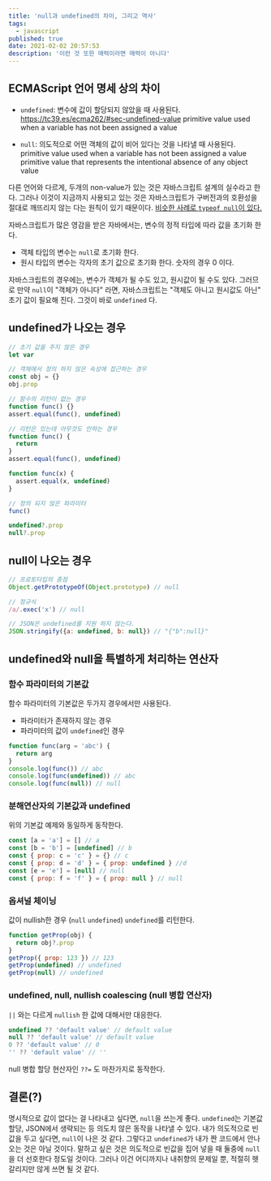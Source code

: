 ```yaml
---
title: 'null과 undefined의 차이, 그리고 역사'
tags:
  - javascript
published: true
date: 2021-02-02 20:57:53
description: '이런 것 또한 매력이라면 매력이 아니다'
---
```


## ECMAScript 언어 명세 상의 차이

- `undefined`: 변수에 값이 할당되지 않았을 때 사용된다. https://tc39.es/ecma262/#sec-undefined-value primitive value used when a variable has not been assigned a value

- `null`: 의도적으로 어떤 객체의 값이 비어 있다는 것을 나타낼 때 사용된다. primitive value used when a variable has not been assigned a value primitive value that represents the intentional absence of any object value

다른 언어와 다르게, 두개의 non-value가 있는 것은 자바스크립트 설계의 실수라고 한다. 그러나 이것이 지금까지 사용되고 있는 것은 자바스크립트가 구버전과의 호환성을 절대로 깨뜨리지 않는 다는 원칙이 있기 때문이다. [비슷한 사례로 `typeof null`이 있다.](https://2ality.com/2013/10/typeof-null.html)

자바스크립트가 많은 영감을 받은 자바에서는, 변수의 정적 타입에 따라 값을 초기화 한다.

- 객체 타입의 변수는 `null`로 초기화 한다.
- 원시 타입의 변수는 각자의 초기 값으로 초기화 한다. 숫자의 경우 0 이다.

자바스크립트의 경우에는, 변수가 객체가 될 수도 있고, 원시값이 될 수도 있다. 그러므로 만약 `null`이 "객체가 아니다" 라면, 자바스크립트는 "객체도 아니고 원시값도 아닌" 초기 값이 필요해 진다. 그것이 바로 `undefined` 다.

## undefined가 나오는 경우

```javascript
// 초기 값을 주지 않은 경우
let var

// 객체에서 정의 하지 않은 속성에 접근하는 경우
const obj = {}
obj.prop

// 함수의 리턴이 없는 경우
function func() {}
assert.equal(func(), undefined)

// 리턴은 있는데 아무것도 안하는 경우
function func() {
  return
}
assert.equal(func(), undefined)

function func(x) {
  assert.equal(x, undefined)
}

// 정의 되지 않은 파라미터
func()

undefined?.prop
null?.prop
```

## null이 나오는 경우

```javascript
// 프로토타입의 종점
Object.getPrototypeOf(Object.prototype) // null

// 정규식
/a/.exec('x') // null

// JSON은 undefined를 지원 하지 않는다.
JSON.stringify({a: undefined, b: null}) // "{"b":null}"
```

## undefined와 null을 특별하게 처리하는 연산자

### 함수 파라미터의 기본값

함수 파라미터의 기본값은 두가지 경우에서만 사용된다.

- 파라미터가 존재하지 않는 경우
- 파라미터의 값이 `undefined`인 경우

```javascript
function func(arg = 'abc') {
  return arg
}
console.log(func()) // abc
console.log(func(undefined)) // abc
console.log(func(null)) // null
```

### 분해연산자의 기본값과 undefined

위의 기본값 예제와 동일하게 동작한다.

```javascript
const [a = 'a'] = [] // a
const [b = 'b'] = [undefined] // b
const { prop: c = 'c' } = {} // c
const { prop: d = 'd' } = { prop: undefined } //d
const [e = 'e'] = [null] // null
const { prop: f = 'f' } = { prop: null } // null
```

### 옵셔널 체이닝

값이 nullish한 경우 (`null` `undefined`) `undefined`를 리턴한다.

```javascript
function getProp(obj) {
  return obj?.prop
}
getProp({ prop: 123 }) // 123
getProp(undefined) // undefined
getProp(null) // undefined
```

### undefined, null, nullish coalescing (null 병합 연산자)

`||` 와는 다르게 `nullish` 한 값에 대해서만 대응한다.

```javascript
undefined ?? 'default value' // default value
null ?? 'default value' // default value
0 ?? 'default value' // 0
'' ?? 'default value' // ''
```

null 병합 할당 현산자인 `??=` 도 마찬가지로 동작한다.

## 결론(?)

명시적으로 값이 없다는 걸 나타내고 싶다면, `null`을 쓰는게 좋다. `undefined`는 기본값 할당, JSON에서 생략되는 등 의도치 않은 동작을 나타낼 수 있다. 내가 의도적으로 빈값을 두고 싶다면, `null`이 나은 것 같다. 그렇다고 `undefined`가 내가 짠 코드에서 안나오는 것은 아닐 것이다. 말하고 싶은 것은 의도적으로 빈값을 집어 넣을 때 둘중에 `null`을 더 선호한다 정도일 것이다. 그러나 이건 어디까지나 내취향의 문제일 뿐, 적절히 헷갈리지만 않게 쓰면 될 것 같다.
